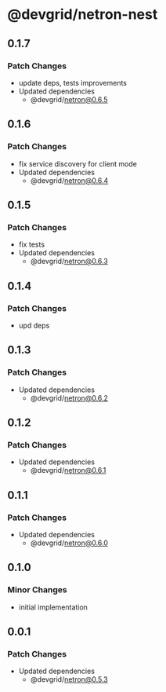 # @devgrid/netron-nest

## 0.1.7

### Patch Changes

- update deps, tests improvements
- Updated dependencies
  - @devgrid/netron@0.6.5

## 0.1.6

### Patch Changes

- fix service discovery for client mode
- Updated dependencies
  - @devgrid/netron@0.6.4

## 0.1.5

### Patch Changes

- fix tests
- Updated dependencies
  - @devgrid/netron@0.6.3

## 0.1.4

### Patch Changes

- upd deps

## 0.1.3

### Patch Changes

- Updated dependencies
  - @devgrid/netron@0.6.2

## 0.1.2

### Patch Changes

- Updated dependencies
  - @devgrid/netron@0.6.1

## 0.1.1

### Patch Changes

- Updated dependencies
  - @devgrid/netron@0.6.0

## 0.1.0

### Minor Changes

- initial implementation

## 0.0.1

### Patch Changes

- Updated dependencies
  - @devgrid/netron@0.5.3
